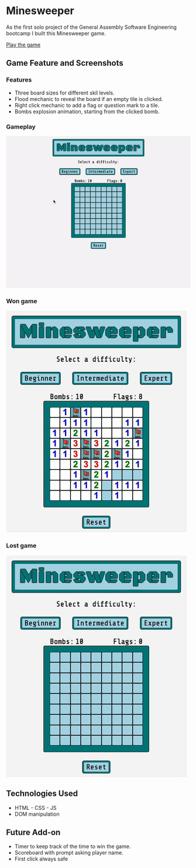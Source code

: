 # Minesweeper

As the first solo project of the General Assembly Software Engineering bootcamp I built this Minesweeper game.

[Play the game](https://reddyfede.github.io/Minesweeper/)

## Game Feature and Screenshots

### Features
- Three board sizes for different skil levels.
- Flood mechanic to reveal the board if an empty tile is clicked.
- Right click mechanic to add a flag or question mark to a tile.
- Bombs explosion animation, starting from the clicked bomb.




### Gameplay

![Gameplay gif](./resources/gameplay.gif)

### Won game

![Gameplay gif](./resources/wonGame.gif)

### Lost game

![Gameplay gif](./resources/lostGame.gif)

## Technologies Used

- HTML - CSS - JS
- DOM manipulation

## Future Add-on

- Timer to keep track of the time to win the game.
- Scoreboard with prompt asking player name.
- First click always safe
